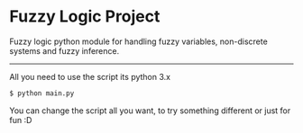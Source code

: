 # Fuzzy Logic Project


Fuzzy logic python module for handling fuzzy variables, non-discrete systems and fuzzy inference.

______

All you need to use the script its python 3.x 

```sh
$ python main.py
```
You can change the script all you want, to try something different or just for fun  :D

